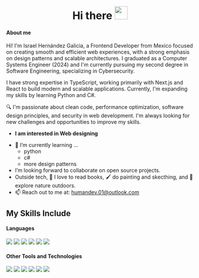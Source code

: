 <h1 align="center"><b>Hi there </b><img src="https://media.giphy.com/media/hvRJCLFzcasrR4ia7z/giphy.gif" width="35"></h1>



<h4> About me </h4>

Hi! I'm Israel Hernández Galicia, a Frontend Developer from Mexico focused on creating smooth and efficient web experiences, with a strong emphasis on design patterns and scalable architectures. I graduated as a Computer Systems Engineer (2024) and I'm currently pursuing my second degree in Software Engineering, specializing in Cybersecurity.

I have strong expertise in TypeScript, working primarily with Next.js and React to build modern and scalable applications. Currently, I'm expanding my skills by learning Python and C#.

🔍 I'm passionate about clean code, performance optimization, software design principles, and security in web development. I'm always looking for new challenges and opportunities to improve my skills.

* **I am interested in Web designing**
- 🌱 I’m currently learning ...
  - python
  - c#
  - more design patterns
- I’m looking forward to collaborate on open source projects.
- Outside tech, 📖 I love to read books, 🖌️ do painting and skecthing, and 🌴 explore nature outdoors.
- 📫 Reach out to me at: <a href="humandev.01@outlook.com">humandev.01@outlook.com</a>

## My Skills Include

<h4> Languages </h4>

<span> 
<img src="https://img.shields.io/badge/JavaScript-F7DF1E?style=for-the-badge&logo=javascript&logoColor=black">
<img src= "https://img.shields.io/badge/typescript-%23007ACC.svg?style=for-the-badge&logo=typescript&logoColor=white">
<img src= "https://img.shields.io/badge/html5-%23E34F26.svg?style=for-the-badge&logo=html5&logoColor=white">
<img src="https://img.shields.io/badge/css3-%231572B6.svg?style=for-the-badge&logo=css3&logoColor=white"/>
<img src="https://img.shields.io/badge/postgres-%23316192.svg?style=for-the-badge&logo=postgresql&logoColor=white"/>
<img src="https://img.shields.io/badge/Supabase-3ECF8E?style=for-the-badge&logo=supabase&logoColor=white"/>



</span>
<br/>

<h4>Other Tools and Technologies</h4>

<span>
<img src="https://img.shields.io/badge/react-%2320232a.svg?style=for-the-badge&logo=react&logoColor=%2361DAFB">
<img src="https://img.shields.io/badge/Next-black?style=for-the-badge&logo=next.js&logoColor=white"/>
<img src="https://img.shields.io/badge/tailwindcss-%2338B2AC.svg?style=for-the-badge&logo=tailwind-css&logoColor=white">
<img src="https://img.shields.io/badge/threejs-black?style=for-the-badge&logo=three.js&logoColor=white">
<img src="https://img.shields.io/badge/SASS-hotpink.svg?style=for-the-badge&logo=SASS&logoColor=white">
<img src="https://img.shields.io/badge/GSAP-88CE02?style=for-the-badge&logo=greensock&logoColor=black"/>



</span>
